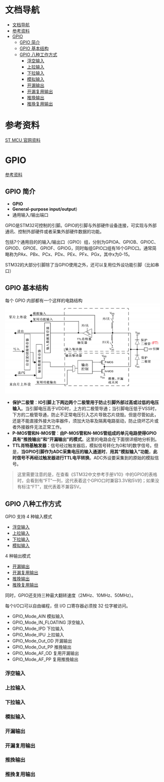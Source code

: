 # 文档导航
- [文档导航](#文档导航)
- [参考资料](#参考资料)
- [GPIO](#gpio)
  - [GPIO 简介](#gpio-简介)
  - [GPIO 基本结构](#gpio-基本结构)
  - [GPIO 八种工作方式](#gpio-八种工作方式)
    - [浮空输入](#浮空输入)
    - [上拉输入](#上拉输入)
    - [下拉输入](#下拉输入)
    - [模拟输入](#模拟输入)
    - [开漏输出](#开漏输出)
    - [开漏复用输出](#开漏复用输出)
    - [推挽输出](#推挽输出)
    - [推挽复用输出](#推挽复用输出)




# 参考资料
[ST MCU 官网资料](https://www.stmcu.org.cn/document/list/index/category-466)



# GPIO
[参考资料](https://blog.csdn.net/qq_38410730/article/details/79858906)
## GPIO 简介
- **GPIO**
- **General-purpose input/output**)
- 通用输入/输出端口

GPIO是STM32可控制的引脚。GPIO的引脚与外部硬件设备连接，可实现与外部通讯、控制外部硬件或者采集外部硬件数据的功能。

包括7个通用目的的输入/输出口（GPIO）组，分别为GPIOA、GPIOB、GPIOC、GPIOD、GPIOE、GPIOF、GPIOG，同时每组GPIO口组有16个GPIO口。通常简略称为PAx、PBx、PCx、PDx、PEx、PFx、PGx，其中x为0-15。

STM32的大部分引脚除了当GPIO使用之外，还可以复用位外设功能引脚（比如串口）

## GPIO 基本结构
每个 GPIO 内部都有一个这样的电路结构
![gpio](img/stm32/gpio.png)
- **保护二极管**：**IO引脚上下两边两个二极管用于防止引脚外部过高或过低的电压输入**。当引脚电压高于VDD时，上方的二极管导通；当引脚电压低于VSS时，下方的二极管导通，防止不正常电压引入芯片导致芯片烧毁。但是尽管如此，还是不能直接外接大功率器件，须加大功率及隔离电路驱动，防止烧坏芯片或者外接器件无法正常工作。
- **P-MOS管和N-MOS管**：**由P-MOS管和N-MOS管组成的单元电路使得GPIO具有“推挽输出”和“开漏输出”的模式**。这里的电路会在下面很详细地分析到。
- **TTL肖特基触发器**：信号经过触发器后，模拟信号转化为0和1的数字信号。但是，**当GPIO引脚作为ADC采集电压的输入通道时**，**用其“模拟输入”功能**，**此时信号不再经过触发器进行TTL电平转换**。ADC外设要采集到的原始的模拟信号。

> 这里需要注意的是，在查看《STM32中文参考手册V10》中的GPIO的表格时，会看到有“FT”一列，这代表着这个GPIO口时兼容3.3V和5V的；如果没有标注“FT”，就代表着不兼容5V。


## GPIO 八种工作方式
GPIO 支持 4 种输入模式
- [浮空输入](#浮空输入)
- [上拉输入](#上拉输入)
- [下拉输入](#下拉输入)
- [模拟输入](#模拟输入)

4 种输出模式
- [开漏输出](#开漏输出)
- [开漏复用输出](#开漏复用输出)
- [推挽输出](#推挽输出)
- [推挽复用输出](#推挽复用输出)

同时，GPIO还支持三种最大翻转速度（2MHz、10MHz、50MHz）。

每个I/O口可以自由编程，但 I/O 口寄存器必须按 32 位字被访问。
- GPIO_Mode_AIN 模拟输入
- GPIO_Mode_IN_FLOATING 浮空输入
- GPIO_Mode_IPD 下拉输入
- GPIO_Mode_IPU 上拉输入
- GPIO_Mode_Out_OD 开漏输出
- GPIO_Mode_Out_PP 推挽输出
- GPIO_Mode_AF_OD 复用开漏输出
- GPIO_Mode_AF_PP 复用推挽输出

### 浮空输入


### 上拉输入

### 下拉输入

### 模拟输入

### 开漏输出

### 开漏复用输出

### 推挽输出

### 推挽复用输出